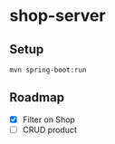 # shop-server

## Setup
```console
mvn spring-boot:run
```

## Roadmap
- [x] Filter on Shop
- [ ] CRUD product